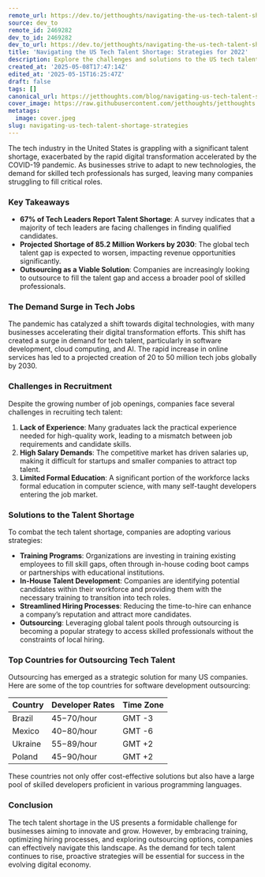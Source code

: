 ```yaml
---
remote_url: https://dev.to/jetthoughts/navigating-the-us-tech-talent-shortage-strategies-for-2022-2p06
source: dev_to
remote_id: 2469282
dev_to_id: 2469282
dev_to_url: https://dev.to/jetthoughts/navigating-the-us-tech-talent-shortage-strategies-for-2022-2p06
title: 'Navigating the US Tech Talent Shortage: Strategies for 2022'
description: Explore the challenges and solutions to the US tech talent shortage in 2022, including recruitment issues and the benefits of outsourcing.
created_at: '2025-05-08T17:47:14Z'
edited_at: '2025-05-15T16:25:47Z'
draft: false
tags: []
canonical_url: https://jetthoughts.com/blog/navigating-us-tech-talent-shortage-strategies/
cover_image: https://raw.githubusercontent.com/jetthoughts/jetthoughts.github.io/master/content/blog/navigating-us-tech-talent-shortage-strategies/cover.jpeg
metatags:
  image: cover.jpeg
slug: navigating-us-tech-talent-shortage-strategies
---
```

The tech industry in the United States is grappling with a significant talent shortage, exacerbated by the rapid digital transformation accelerated by the COVID-19 pandemic. As businesses strive to adapt to new technologies, the demand for skilled tech professionals has surged, leaving many companies struggling to fill critical roles.

### Key Takeaways

*   **67% of Tech Leaders Report Talent Shortage**: A survey indicates that a majority of tech leaders are facing challenges in finding qualified candidates.
*   **Projected Shortage of 85.2 Million Workers by 2030**: The global tech talent gap is expected to worsen, impacting revenue opportunities significantly.
*   **Outsourcing as a Viable Solution**: Companies are increasingly looking to outsource to fill the talent gap and access a broader pool of skilled professionals.

### The Demand Surge in Tech Jobs

The pandemic has catalyzed a shift towards digital technologies, with many businesses accelerating their digital transformation efforts. This shift has created a surge in demand for tech talent, particularly in software development, cloud computing, and AI. The rapid increase in online services has led to a projected creation of 20 to 50 million tech jobs globally by 2030.

### Challenges in Recruitment

Despite the growing number of job openings, companies face several challenges in recruiting tech talent:

1.  **Lack of Experience**: Many graduates lack the practical experience needed for high-quality work, leading to a mismatch between job requirements and candidate skills.
2.  **High Salary Demands**: The competitive market has driven salaries up, making it difficult for startups and smaller companies to attract top talent.
3.  **Limited Formal Education**: A significant portion of the workforce lacks formal education in computer science, with many self-taught developers entering the job market.

### Solutions to the Talent Shortage

To combat the tech talent shortage, companies are adopting various strategies:

*   **Training Programs**: Organizations are investing in training existing employees to fill skill gaps, often through in-house coding boot camps or partnerships with educational institutions.
*   **In-House Talent Development**: Companies are identifying potential candidates within their workforce and providing them with the necessary training to transition into tech roles.
*   **Streamlined Hiring Processes**: Reducing the time-to-hire can enhance a company’s reputation and attract more candidates.
*   **Outsourcing**: Leveraging global talent pools through outsourcing is becoming a popular strategy to access skilled professionals without the constraints of local hiring.

### Top Countries for Outsourcing Tech Talent

Outsourcing has emerged as a strategic solution for many US companies. Here are some of the top countries for software development outsourcing:

| Country | Developer Rates | Time Zone |
| --- | --- | --- |
| Brazil | $45-$70/hour | GMT -3 |
| Mexico | $40-$80/hour | GMT -6 |
| Ukraine | $55-$89/hour | GMT +2 |
| Poland | $45-$90/hour | GMT +2 |

These countries not only offer cost-effective solutions but also have a large pool of skilled developers proficient in various programming languages.

### Conclusion

The tech talent shortage in the US presents a formidable challenge for businesses aiming to innovate and grow. However, by embracing training, optimizing hiring processes, and exploring outsourcing options, companies can effectively navigate this landscape. As the demand for tech talent continues to rise, proactive strategies will be essential for success in the evolving digital economy.
